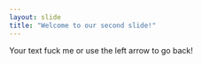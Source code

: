 ```yaml
---
layout: slide
title: "Welcome to our second slide!"
---
```

Your text
fuck me or use the left arrow to go back!
